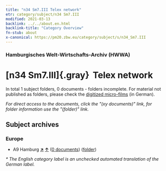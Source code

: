 ```yaml
---
title: "n34 Sm7.III Telex network"
etr: category/subject/n34 Sm7.III
modified: 2021-03-13
backlink: ../../about.en.html
backlink-title: "Category Overview"
fn-stub: about
x-canonical: https://pm20.zbw.eu/category/subject/s/n34_Sm7.III
---
```


### Hamburgisches Welt-Wirtschafts-Archiv (HWWA)
# [n34 Sm7.III]{.gray}&#8201; Telex network&#160; 





In total 1 subject folders, 0 documents - folders incomplete.
For material not published as folders, please check the [digitized micro-films](/film/h1_sh.de.html) (in German).

_For direct access to the documents, click the "(xy documents)" link, for folder information use the "(folder)" link._

## Subject archives



### Europe

- A9 Hamburg [**&nearr;**](../../../geo/i/140905/about.en.html "Hamburg (all folders)") [**&uarr;**](../../../geo/about.en.html#A9 "Country category system") (<a href="https://pm20.zbw.eu/dfgview/sh/140905,199600" title="about: Hamburg : Telex network" target="_blank">0 documents</a>) ([folder](../../../../folder/sh/1409xx/140905/1996xx/199600/about.en.html))


_* The English category label is an unchecked automated translation of the German label._

